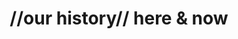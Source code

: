 ---
pid: LS74
title: "//our history// here & now"
location_transcription: Center City
zipcode: '19149'
outside_phl: 
neighborhood: Frankford
age: '30'
age_range: 30-39
instagram: 
image_file_name: LS_74.jpg
proposal_transcription: An appropriate monument for the current City of Philadelphia
  would be a theater podium with the independence history exhibition //movie//.
topic: History
topic_summary: '0'
type: Film
keywords_other: independence, podium, movie
credit: 
image_labels: 
twitter: 
facebook: 
permalink: "/monuments/ls74/"
layout: item-page
---